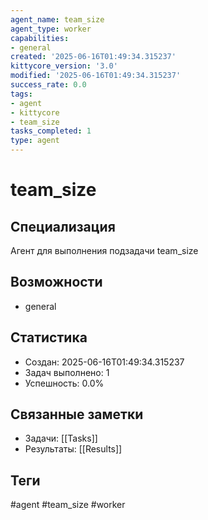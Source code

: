 ```yaml
---
agent_name: team_size
agent_type: worker
capabilities:
- general
created: '2025-06-16T01:49:34.315237'
kittycore_version: '3.0'
modified: '2025-06-16T01:49:34.315237'
success_rate: 0.0
tags:
- agent
- kittycore
- team_size
tasks_completed: 1
type: agent
---
```


# team_size

## Специализация
Агент для выполнения подзадачи team_size

## Возможности
- general

## Статистика
- Создан: 2025-06-16T01:49:34.315237
- Задач выполнено: 1
- Успешность: 0.0%

## Связанные заметки
- Задачи: [[Tasks]]
- Результаты: [[Results]]

## Теги
#agent #team_size #worker
